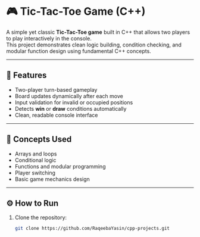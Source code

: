 # 🎮 Tic-Tac-Toe Game (C++)

A simple yet classic **Tic-Tac-Toe game** built in C++ that allows two players to play interactively in the console.  
This project demonstrates clean logic building, condition checking, and modular function design using fundamental C++ concepts.

---

## 🚀 Features
- Two-player turn-based gameplay
- Board updates dynamically after each move
- Input validation for invalid or occupied positions
- Detects **win** or **draw** conditions automatically
- Clean, readable console interface

---

## 🧠 Concepts Used
- Arrays and loops  
- Conditional logic  
- Functions and modular programming  
- Player switching  
- Basic game mechanics design

---

## ⚙️ How to Run
1. Clone the repository:
   ```bash
   git clone https://github.com/RaqeebaYasin/cpp-projects.git
